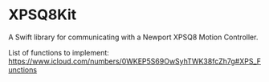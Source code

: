 # XPSQ8Kit

A Swift library for communicating with a Newport XPSQ8 Motion Controller.

List of functions to implement:
https://www.icloud.com/numbers/0WKEP5S69OwSyhTWK38fcZh7g#XPS_Functions

